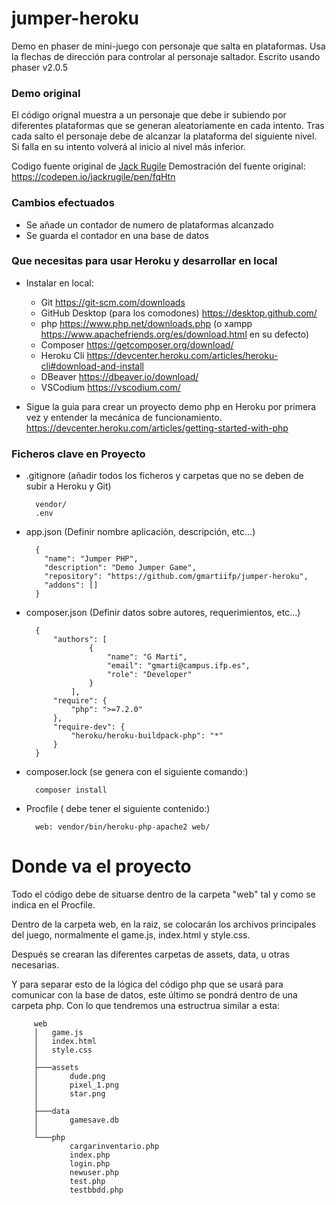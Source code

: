 # jumper-heroku
Demo en phaser de mini-juego con personaje que salta en plataformas.
Usa la flechas de dirección para controlar al personaje saltador.
Escrito usando phaser v2.0.5  


### Demo original
El código orignal muestra a un personaje que debe ir subiendo por diferentes plataformas que se generan aleatoriamente en cada intento.
Tras cada salto el personaje debe de alcanzar la plataforma del siguiente nivel. Si falla en su intento volverá al inicio al nivel más inferior.

Codigo fuente original de [Jack Rugile](https://codepen.io/jackrugile) 
Demostración del fuente original: https://codepen.io/jackrugile/pen/fqHtn


### Cambios efectuados
  * Se añade un contador de numero de plataformas alcanzado
  * Se guarda el contador en una base de datos
  

### Que necesitas para usar Heroku y desarrollar en local

* Instalar en local:
	- Git https://git-scm.com/downloads
	- GitHub Desktop (para los comodones) https://desktop.github.com/
	- php https://www.php.net/downloads.php (o xampp https://www.apachefriends.org/es/download.html en su defecto)
	- Composer https://getcomposer.org/download/
	- Heroku Cli https://devcenter.heroku.com/articles/heroku-cli#download-and-install
	- DBeaver https://dbeaver.io/download/
	- VSCodium https://vscodium.com/
	
* Sigue la guia para crear un proyecto demo php en Heroku por primera vez y entender la mecánica de funcionamiento. https://devcenter.heroku.com/articles/getting-started-with-php

### Ficheros clave en Proyecto

* .gitignore (añadir todos los ficheros y carpetas que no se deben de subir a Heroku y Git)

		vendor/
		.env

* app.json (Definir nombre aplicación, descripción, etc...)

		{
		  "name": "Jumper PHP",
		  "description": "Demo Jumper Game",
		  "repository": "https://github.com/gmartiifp/jumper-heroku",
		  "addons": []
		}
	
* composer.json (Definir datos sobre autores, requerimientos, etc...)

		{
			"authors": [
					{
						"name": "G Marti",
						"email": "gmarti@campus.ifp.es",
						"role": "Developer"
					}
				], 
			"require": {
				"php": ">=7.2.0"
			},
			"require-dev": {
				"heroku/heroku-buildpack-php": "*"
			}
		}
		
* composer.lock (se genera con el siguiente comando:)

		composer install
		
* Procfile ( debe tener el siguiente contenido:)

		web: vendor/bin/heroku-php-apache2 web/


# Donde va el proyecto

Todo el código debe de situarse dentro de la carpeta "web" tal y como se indica en el Procfile.

Dentro de la carpeta web, en la raiz, se colocarán los archivos principales del juego, normalmente el game.js, index.html y style.css.

Después se crearan las diferentes carpetas de assets, data, u otras necesarias.

Y para separar esto de la lógica del código php que se usará para comunicar con la base de datos, este último se pondrá dentro de una carpeta php. Con lo que tendremos una estructrua similar a esta:

		 web
		 │   game.js
		 │   index.html
		 │   style.css
		 │
		 ├───assets
		 │       dude.png
		 │       pixel_1.png
		 │       star.png
		 │
		 ├───data
		 │       gamesave.db
		 │
		 └───php
				 cargarinventario.php
				 index.php
				 login.php
				 newuser.php
				 test.php
				 testbbdd.php